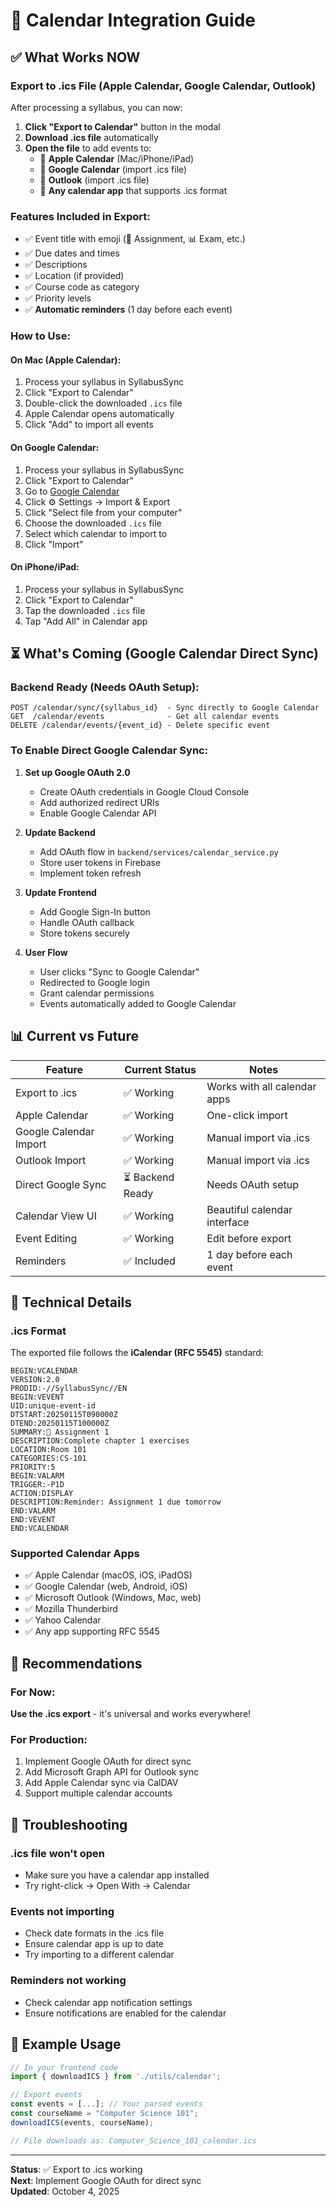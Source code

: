 # 📅 Calendar Integration Guide

## ✅ What Works NOW

### Export to .ics File (Apple Calendar, Google Calendar, Outlook)

After processing a syllabus, you can now:

1. **Click "Export to Calendar"** button in the modal
2. **Download .ics file** automatically
3. **Open the file** to add events to:
   - 🍎 **Apple Calendar** (Mac/iPhone/iPad)
   - 📧 **Google Calendar** (import .ics file)
   - 📧 **Outlook** (import .ics file)
   - 📧 **Any calendar app** that supports .ics format

### Features Included in Export:

- ✅ Event title with emoji (📝 Assignment, 📊 Exam, etc.)
- ✅ Due dates and times
- ✅ Descriptions
- ✅ Location (if provided)
- ✅ Course code as category
- ✅ Priority levels
- ✅ **Automatic reminders** (1 day before each event)

### How to Use:

#### On Mac (Apple Calendar):
1. Process your syllabus in SyllabusSync
2. Click "Export to Calendar"
3. Double-click the downloaded `.ics` file
4. Apple Calendar opens automatically
5. Click "Add" to import all events

#### On Google Calendar:
1. Process your syllabus in SyllabusSync
2. Click "Export to Calendar"
3. Go to [Google Calendar](https://calendar.google.com)
4. Click ⚙️ Settings → Import & Export
5. Click "Select file from your computer"
6. Choose the downloaded `.ics` file
7. Select which calendar to import to
8. Click "Import"

#### On iPhone/iPad:
1. Process your syllabus in SyllabusSync
2. Click "Export to Calendar"
3. Tap the downloaded `.ics` file
4. Tap "Add All" in Calendar app

## ⏳ What's Coming (Google Calendar Direct Sync)

### Backend Ready (Needs OAuth Setup):

```
POST /calendar/sync/{syllabus_id}  - Sync directly to Google Calendar
GET  /calendar/events              - Get all calendar events
DELETE /calendar/events/{event_id} - Delete specific event
```

### To Enable Direct Google Calendar Sync:

1. **Set up Google OAuth 2.0**
   - Create OAuth credentials in Google Cloud Console
   - Add authorized redirect URIs
   - Enable Google Calendar API

2. **Update Backend**
   - Add OAuth flow in `backend/services/calendar_service.py`
   - Store user tokens in Firebase
   - Implement token refresh

3. **Update Frontend**
   - Add Google Sign-In button
   - Handle OAuth callback
   - Store tokens securely

4. **User Flow**
   - User clicks "Sync to Google Calendar"
   - Redirected to Google login
   - Grant calendar permissions
   - Events automatically added to Google Calendar

## 📊 Current vs Future

| Feature | Current Status | Notes |
|---------|---------------|-------|
| Export to .ics | ✅ Working | Works with all calendar apps |
| Apple Calendar | ✅ Working | One-click import |
| Google Calendar Import | ✅ Working | Manual import via .ics |
| Outlook Import | ✅ Working | Manual import via .ics |
| Direct Google Sync | ⏳ Backend Ready | Needs OAuth setup |
| Calendar View UI | ✅ Working | Beautiful calendar interface |
| Event Editing | ✅ Working | Edit before export |
| Reminders | ✅ Included | 1 day before each event |

## 🔧 Technical Details

### .ics Format

The exported file follows the **iCalendar (RFC 5545)** standard:

```
BEGIN:VCALENDAR
VERSION:2.0
PRODID:-//SyllabusSync//EN
BEGIN:VEVENT
UID:unique-event-id
DTSTART:20250115T090000Z
DTEND:20250115T100000Z
SUMMARY:📝 Assignment 1
DESCRIPTION:Complete chapter 1 exercises
LOCATION:Room 101
CATEGORIES:CS-101
PRIORITY:5
BEGIN:VALARM
TRIGGER:-P1D
ACTION:DISPLAY
DESCRIPTION:Reminder: Assignment 1 due tomorrow
END:VALARM
END:VEVENT
END:VCALENDAR
```

### Supported Calendar Apps

- ✅ Apple Calendar (macOS, iOS, iPadOS)
- ✅ Google Calendar (web, Android, iOS)
- ✅ Microsoft Outlook (Windows, Mac, web)
- ✅ Mozilla Thunderbird
- ✅ Yahoo Calendar
- ✅ Any app supporting RFC 5545

## 🎯 Recommendations

### For Now:
**Use the .ics export** - it's universal and works everywhere!

### For Production:
1. Implement Google OAuth for direct sync
2. Add Microsoft Graph API for Outlook sync
3. Add Apple Calendar sync via CalDAV
4. Support multiple calendar accounts

## 🐛 Troubleshooting

### .ics file won't open
- Make sure you have a calendar app installed
- Try right-click → Open With → Calendar

### Events not importing
- Check date formats in the .ics file
- Ensure calendar app is up to date
- Try importing to a different calendar

### Reminders not working
- Check calendar app notification settings
- Ensure notifications are enabled for the calendar

## 📝 Example Usage

```typescript
// In your frontend code
import { downloadICS } from './utils/calendar';

// Export events
const events = [...]; // Your parsed events
const courseName = "Computer Science 101";
downloadICS(events, courseName);

// File downloads as: Computer_Science_101_calendar.ics
```

---

**Status**: ✅ Export to .ics working  
**Next**: Implement Google OAuth for direct sync  
**Updated**: October 4, 2025
